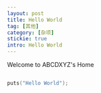 ```yaml
---
layout: post
title: Hello World
tag: [其他]
category: [杂项]
stickie: true
intro: Hello World
---
```


Welcome to ABCDXYZ's Home

```cpp

puts("Hello World");

```
